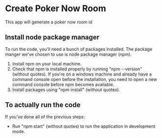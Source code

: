 # Create Poker Now Room
This app will generate a poker now room id

## Install node package manager
To run the code, you'll need a bunch of packages installed. The package manger we've chosen to use is node package manager (npm).
1) Install npm on your local machine.
2) Check that npm is installed properly by running "npm --version" (without quotes). If you're on a windows machine and already have a command console open before the installation, you need to open a new command console before npm becomes available.
3) Install packages using "npm install" (without quotes).

## To actually run the code
If you've done all of the previous steps:

- Run "npm start" (without quotes) to run the application in development mode.

